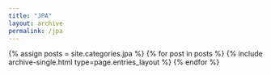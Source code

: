 ```yaml
---
title: "JPA"
layout: archive
permalink: /jpa
---
```



{% assign posts = site.categories.jpa %}
{% for post in posts %} {% include archive-single.html type=page.entries_layout %} {% endfor %}
